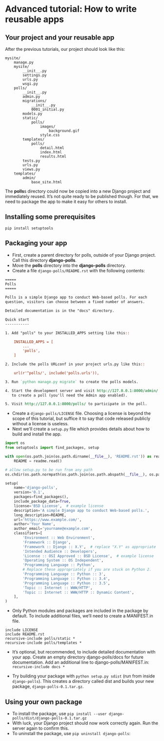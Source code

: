 # Advanced tutorial: How to write reusable apps

## Your project and your reusable app
After the previous tutorials, our project should look like this:
```
mysite/
    manage.py
    mysite/
        __init__.py
        settings.py
        urls.py
        wsgi.py
    polls/
        __init__.py
        admin.py
        migrations/
            __init__.py
            0001_initial.py
        models.py
        static/
            polls/
                images/
                    background.gif
                style.css
        templates/
            polls/
                detail.html
                index.html
                results.html
        tests.py
        urls.py
        views.py
    templates/
        admin/
            base_site.html
```

The **polls**s directory could now be copied into a new Django project and immediately reused.
It’s not quite ready to be published though. For that, we need to package the app to make it easy for others to install.

## Installing some prerequisites
`pip install setuptools`

## Packaging your app
- First, create a parent directory for polls, outside of your Django project. Call this directory **django-polls**.
- Move the **polls** directory into the **django-polls** directory.
- Create a file `django-polls/README.rst` with the following contents:
```rst
=====
Polls
=====

Polls is a simple Django app to conduct Web-based polls. For each
question, visitors can choose between a fixed number of answers.

Detailed documentation is in the "docs" directory.

Quick start
-----------

1. Add "polls" to your INSTALLED_APPS setting like this::

    INSTALLED_APPS = [
        ...
        'polls',
    ]

2. Include the polls URLconf in your project urls.py like this::

    url(r'^polls/', include('polls.urls')),

3. Run `python manage.py migrate` to create the polls models.

4. Start the development server and visit http://127.0.0.1:8000/admin/
   to create a poll (you'll need the Admin app enabled).

5. Visit http://127.0.0.1:8000/polls/ to participate in the poll.
```
- Create a `django-polls/LICENSE` file. Choosing a license is beyond the scope of this tutorial, but suffice it to say that code released publicly without a license is useless.
- Next we'll create a `setup.py` file which provides details about how to build and install the app.
```python
import os
from setuptools import find_packages, setup

with open(os.path.join(os.path.dirname(__file__), 'README.rst')) as readme:
    README = readme.read()

# allow setup.py to be run from any path
os.chdir(os.path.normpath(os.path.join(os.path.abspath(__file__), os.pardir)))

setup(
    name='django-polls',
    version='0.1',
    packages=find_packages(),
    include_package_data=True,
    license='BSD License',  # example license
    description='A simple Django app to conduct Web-based polls.',
    long_description=README,
    url='https://www.example.com/',
    author='Your Name',
    author_email='yourname@example.com',
    classifiers=[
        'Environment :: Web Environment',
        'Framework :: Django',
        'Framework :: Django :: X.Y',  # replace "X.Y" as appropriate
        'Intended Audience :: Developers',
        'License :: OSI Approved :: BSD License',  # example license
        'Operating System :: OS Independent',
        'Programming Language :: Python',
        # Replace these appropriately if you are stuck on Python 2.
        'Programming Language :: Python :: 3',
        'Programming Language :: Python :: 3.4',
        'Programming Language :: Python :: 3.5',
        'Topic :: Internet :: WWW/HTTP',
        'Topic :: Internet :: WWW/HTTP :: Dynamic Content',
    ],
)
```
- Only Python modules and packages are included in the package by default. To include additional files, we’ll need to create a MANIFEST.in file.
```
include LICENSE
include README.rst
recursive-include polls/static *
recursive-include polls/templates *
```

- It’s optional, but recommended, to include detailed documentation with your app. Create an empty directory django-polls/docs for future documentation. Add an additional line to django-polls/MANIFEST.in:
`recursive-include docs *`

- Try building your package with `python setup.py sdist` (run from inside `django-polls`). This creates a directory called dist and builds your new package, `django-polls-0.1.tar.gz`.

## Using your own package
- To install the package, use `pip install --user django-polls/dist/django-polls-0.1.tar.gz`
- With luck, your Django project should now work correctly again. Run the server again to confirm this.
- To uninstall the package, use `pip uninstall django-polls`: